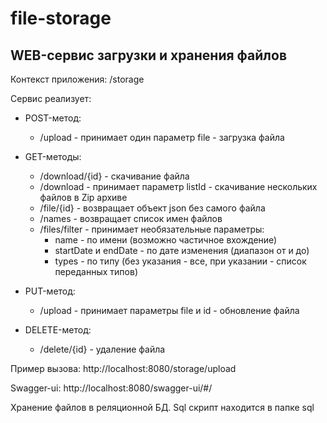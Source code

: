 # file-storage
## WEB-сервис загрузки и хранения файлов
Контекст приложения: /storage

Сервис реализует: 
- POST-метод: 
  - /upload - принимает один параметр file - загрузка файла
  
- GET-методы: 
  - /download/{id} - скачивание файла
  - /download - принимает параметр listId - скачивание нескольких файлов в Zip архиве
  - /file/{id} - возвращает объект json без самого файла
  - /names - возвращает список имен файлов
  - /files/filter - принимает необязательные параметры:
    - name - по имени (возможно частичное вхождение)
    - startDate и endDate - по дате изменения (диапазон от и до) 
    - types - по типу (без указания - все, при указании - список переданных типов)

- PUT-метод:
  - /upload - принимает параметры file и id - обновление файла

- DELETE-метод:
  - /delete/{id} - удаление файла

Пример вызова: http://localhost:8080/storage/upload

Swagger-ui: http://localhost:8080/swagger-ui/#/

Хранение файлов в реляционной БД. Sql скрипт находится в папке sql